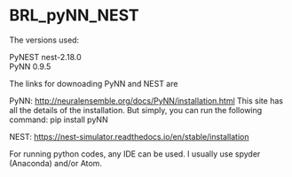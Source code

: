 # BRL_pyNN_NEST

The versions used:

PyNEST                        nest-2.18.0        
PyNN                          0.9.5 

The links for downoading PyNN and NEST are

PyNN:
http://neuralensemble.org/docs/PyNN/installation.html
This site has all the details of the installation.
But simply, you can run the following command:
pip install pyNN

NEST:
https://nest-simulator.readthedocs.io/en/stable/installation

For running python codes, any IDE can be used. I usually use spyder (Anaconda) and/or Atom.
